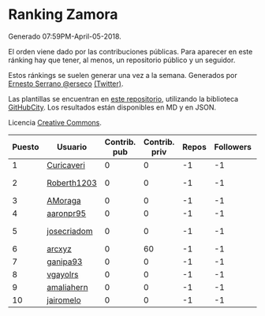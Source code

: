 # Ranking Zamora

Generado 07:59PM-April-05-2018.

El orden viene dado por las contribuciones públicas. Para aparecer en este ránking hay que tener, al menos, un repositorio público y un seguidor.

Estos ránkings se suelen generar una vez a la semana. Generados por [Ernesto Serrano @erseco](https://github.com/erseco/) [(Twitter)](https://twitter.com/erseco).

Las plantillas se encuentran en [este repositorio](https://github.com/iblancasa/GH-Spanish-Ranking), utilizando la biblioteca [GitHubCity](https://github.com/iblancasa/GitHubCity). Los resultados están disponibles en MD y en JSON.

Licencia [Creative Commons](https://creativecommons.org/licenses/by/4.0/).

| Puesto   |  Usuario  | Contrib. pub | Contrib. priv |Repos| Followers | Desde |  Avatar  |
|----------|-----------|--------------|---------------|-----|-----------|-------|----------|
|1|[Curicaveri](https://github.com/Curicaveri)|0|0|-1|-1||![Curicaveri]()|
|2|[Roberth1203](https://github.com/Roberth1203)|0|0|-1|-1||![Roberth1203]()|
|3|[AMoraga](https://github.com/AMoraga)|0|0|-1|-1||![AMoraga]()|
|4|[aaronpr95](https://github.com/aaronpr95)|0|0|-1|-1||![aaronpr95]()|
|5|[josecriadom](https://github.com/josecriadom)|0|0|-1|-1||![josecriadom]()|
|6|[arcxyz](https://github.com/arcxyz)|0|60|-1|-1||![arcxyz]()|
|7|[ganipa93](https://github.com/ganipa93)|0|0|-1|-1||![ganipa93]()|
|8|[vgayolrs](https://github.com/vgayolrs)|0|0|-1|-1||![vgayolrs]()|
|9|[amaliahern](https://github.com/amaliahern)|0|0|-1|-1||![amaliahern]()|
|10|[jairomelo](https://github.com/jairomelo)|0|0|-1|-1||![jairomelo]()|
